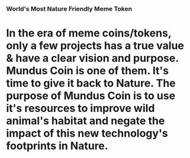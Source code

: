 ### World's Most Nature Friendly Meme Token
# In the era of meme coins/tokens, only a few projects has a true value & have a clear vision and purpose. Mundus Coin is one of them. It's time to give it back to Nature. The purpose of Mundus Coin is to use it's resources to improve wild animal's habitat and negate the impact of this new technology's footprints in Nature.
